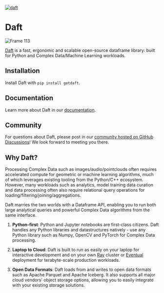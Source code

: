 [![daft](https://github.com/Eventual-Inc/Daft/actions/workflows/python-package.yml/badge.svg)](https://github.com/Eventual-Inc/Daft/actions/workflows/python-package.yml)

# Daft

![Frame 113](https://user-images.githubusercontent.com/17691182/190476440-28f29e87-8e3b-41c4-9c28-e112e595f558.png)


[Daft](https://www.getdaft.io) is a fast, ergonomic and scalable open-source dataframe library: built for Python and Complex Data/Machine Learning workloads.

## Installation

Install Daft with `pip install getdaft`.

## Documentation

Learn more about Daft in our [documentation](https://docs.getdaft.io).

## Community

For questions about Daft, please post in our [community hosted on GitHub Discussions](https://github.com/Eventual-Inc/Daft/discussions)! We look forward to meeting you there.

## Why Daft?

Processing Complex Data such as images/audio/pointclouds often requires accelerated compute for geometric or machine learning algorithms, much of which leverages existing tooling from the Python/C++ ecosystem. However, many workloads such as analytics, model training data curation and data processing often also require relational query operations for loading/filtering/joining/aggregations.

Daft marries the two worlds with a Dataframe API, enabling you to run both large analytical queries and powerful Complex Data algorithms from the same interface.

1. **Python-first**: Python and Jupyter notebooks are first-class citizens. Daft handles any Python libraries and datastructures natively - use any Python library such as Numpy, OpenCV and PyTorch for Complex Data processing.

2. **Laptop to Cloud**: Daft is built to run as easily on your laptop for interactive development and on your own [Ray](https://www.ray.io) cluster or [Eventual](https://www.eventualcomputing.com) deployment for terabyte-scale production workloads.

3. **Open Data Formats**: Daft loads from and writes to open data formats such as Apache Parquet and Apache Iceberg. It also supports all major cloud vendors' object storage options, allowing you to easily integrate with your existing storage solutions.
